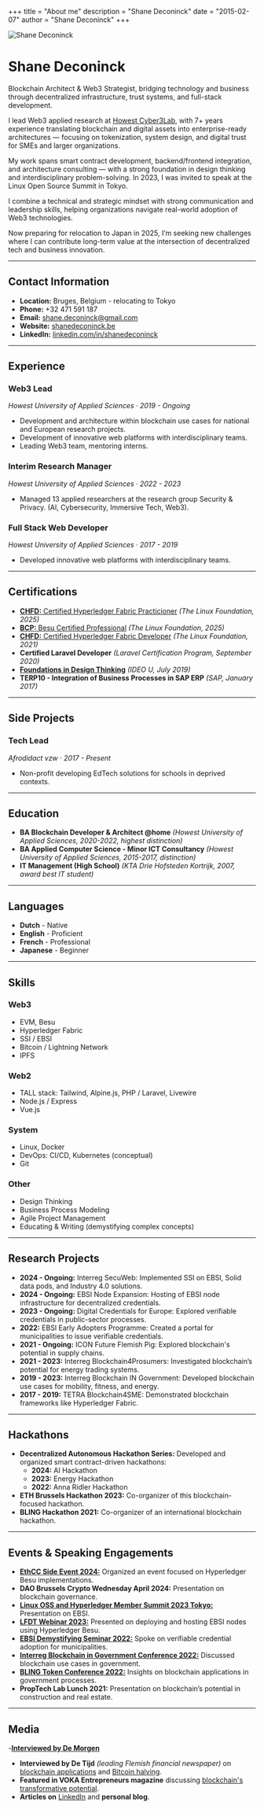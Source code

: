 +++ 
title = "About me" 
description = "Shane Deconinck" 
date = "2015-02-07" 
author = "Shane Deconinck" 
+++

![Shane Deconinck](/images/shanedeconinck.jpeg)

# Shane Deconinck

Blockchain Architect & Web3 Strategist, bridging technology and business through decentralized infrastructure, trust systems, and full-stack development.

I lead Web3 applied research at [Howest Cyber3Lab](https://www.cyber3lab.be), with 7+ years experience translating blockchain and digital assets into enterprise-ready architectures — focusing on tokenization, system design, and digital trust for SMEs and larger organizations.

My work spans smart contract development, backend/frontend integration, and architecture consulting — with a strong foundation in design thinking and interdisciplinary problem-solving. In 2023, I was invited to speak at the Linux Open Source Summit in Tokyo.

I combine a technical and strategic mindset with strong communication and leadership skills, helping organizations navigate real-world adoption of Web3 technologies.

Now preparing for relocation to Japan in 2025, I’m seeking new challenges where I can contribute long-term value at the intersection of decentralized tech and business innovation.

---

## Contact Information
- **Location:** Bruges, Belgium - relocating to Tokyo  
- **Phone:** +32 471 591 187  
- **Email:** shane.deconinck@gmail.com  
- **Website:** [shanedeconinck.be](https://shanedeconinck.be)  
- **LinkedIn:** [linkedin.com/in/shanedeconinck](https://linkedin.com/in/shanedeconinck)  

---

## Experience

### **Web3 Lead**  
*Howest University of Applied Sciences · 2019 - Ongoing*  
- Development and architecture within blockchain use cases for national and European research projects.
- Development of innovative web platforms with interdisciplinary teams.
- Leading Web3 team, mentoring interns.

### **Interim Research Manager**  
*Howest University of Applied Sciences · 2022 - 2023*  
- Managed 13 applied researchers at the research group Security & Privacy. (AI, Cybersecurity, Immersive Tech, Web3).

### **Full Stack Web Developer**  
*Howest University of Applied Sciences · 2017 - 2019*  
- Developed innovative web platforms with interdisciplinary teams.

---

## Certifications
- [**CHFD:** Certified Hyperledger Fabric Practicioner](https://www.credly.com/badges/c2d9348e-17a8-4ee1-b907-1b83b9d9e0be/linked_in_profile) *(The Linux Foundation, 2025)*
- [**BCP:** Besu Certified Professional](https://www.credly.com/badges/5573d101-e6a9-45a0-9264-5e57136c5401/linked_in_profile) *(The Linux Foundation, 2025)*
- [**CHFD:** Certified Hyperledger Fabric Developer](https://www.credly.com/badges/ac01ca73-f2b4-499b-a29a-c5db50c454df?source=linked_in_profile) *(The Linux Foundation, 2021)*
- **Certified Laravel Developer** *(Laravel Certification Program, September 2020)*
- [**Foundations in Design Thinking**](https://www.credential.net/m4qpwrct#acc.aRO3ZntK) *(IDEO U, July 2019)*
- **TERP10 - Integration of Business Processes in SAP ERP** *(SAP, January 2017)*

---

## Side Projects

### **Tech Lead**  
*Afrodidact vzw · 2017 - Present*  
- Non-profit developing EdTech solutions for schools in deprived contexts.

---

## Education

- **BA Blockchain Developer & Architect @home** *(Howest University of Applied Sciences, 2020-2022, highest distinction)*
- **BA Applied Computer Science - Minor ICT Consultancy** *(Howest University of Applied Sciences, 2015-2017, distinction)*
- **IT Management (High School)** *(KTA Drie Hofsteden Kortrijk, 2007, award best IT student)*

---

## Languages
- **Dutch** - Native
- **English** - Proficient
- **French** - Professional
- **Japanese** - Beginner

---

## Skills

### **Web3**
- EVM, Besu
- Hyperledger Fabric
- SSI / EBSI
- Bitcoin / Lightning Network
- IPFS

### **Web2**
- TALL stack: Tailwind, Alpine.js, PHP / Laravel, Livewire
- Node.js / Express
- Vue.js

### **System**
- Linux, Docker
- DevOps: CI/CD, Kubernetes (conceptual)
- Git

### **Other**
- Design Thinking
- Business Process Modeling
- Agile Project Management
- Educating & Writing (demystifying complex concepts)

---

## Research Projects

- **2024 - Ongoing:** Interreg SecuWeb: Implemented SSI on EBSI, Solid data pods, and Industry 4.0 solutions.
- **2024 - Ongoing:** EBSI Node Expansion: Hosting of EBSI node infrastructure for decentralized credentials.
- **2023 - Ongoing:** Digital Credentials for Europe: Explored verifiable credentials in public-sector processes.
- **2022:** EBSI Early Adopters Programme: Created a portal for municipalities to issue verifiable credentials.
- **2021 - Ongoing:** ICON Future Flemish Pig: Explored blockchain's potential in supply chains.
- **2021 - 2023:** Interreg Blockchain4Prosumers: Investigated blockchain’s potential for energy trading systems.
- **2019 - 2023:** Interreg Blockchain IN Government: Developed blockchain use cases for mobility, fitness, and energy.
- **2017 - 2019:** TETRA Blockchain4SME: Demonstrated blockchain frameworks like Hyperledger Fabric.

---

## Hackathons

- **Decentralized Autonomous Hackathon Series:** Developed and organized smart contract-driven hackathons:
  - **2024:** AI Hackathon
  - **2023:** Energy Hackathon
  - **2022:** Anna Ridler Hackathon
- **ETH Brussels Hackathon 2023:** Co-organizer of this blockchain-focused hackathon.
- **BLING Hackathon 2021:** Co-organizer of an international blockchain hackathon.

---

## Events & Speaking Engagements

- [**EthCC Side Event 2024:**](https://www.meetup.com/lfdt-belgium/events/301437074/) Organized an event focused on Hyperledger Besu implementations.
- **DAO Brussels Crypto Wednesday April 2024:** Presentation on blockchain governance.
- [**Linux OSS and Hyperledger Member Summit 2023 Tokyo:**](https://www.youtube.com/watch?v=HClN-UI_Muw) Presentation on EBSI.
- [**LFDT Webinar 2023:**](https://www.youtube.com/watch?v=xPuEU4zqI6A) Presented on deploying and hosting EBSI nodes using Hyperledger Besu.
- [**EBSI Demystifying Seminar 2022:**](https://youtu.be/54WrOZ2IEZE?si=JKmjpS7uSrNnunJy&t=3842) Spoke on verifiable credential adoption for municipalities.
- [**Interreg Blockchain in Government Conference 2022:**](https://northsearegion.eu/bling/events/finished-26-april-2023-blockchain-works-lessons-from-blockchain-in-government/) Discussed blockchain use cases in government.
- [**BLING Token Conference 2022:**](https://interoperable-europe.ec.europa.eu/sites/default/files/inline-files/TOKEN%20BLING%20Conference%20agenda.pdf) Insights on blockchain applications in government processes.
- **PropTech Lab Lunch 2021:** Presentation on blockchain’s potential in construction and real estate.

---

## Media

-[**Interviewed by De Morgen**](https://www.demorgen.be/nieuws/de-cryptowinter-moet-nog-komen-trump-geeft-bitcoin-en-co-een-boost~b0c48fe5/)
- **Interviewed by De Tijd** *(leading Flemish financial newspaper)* on [blockchain applications](https://www.tijd.be/dossiers/de-vooruitblik/hoe-blockchain-en-het-metaversum-een-nieuwe-economie-laten-groeien/10356199.html) and [Bitcoin halving](https://www.tijd.be/markten-live/nieuws/algemeen/de-halvering-van-bitcoin-meer-pr-event-dan-prijsimpuls/10539880.html).
- **Featured in VOKA Entrepreneurs magazine** discussing [blockchain's transformative potential](https://www.voka.be/publicaties/west-vlaanderen-ondernemers-2022-4).
- **Articles on** [LinkedIn](https://linkedin.com/in/shanedeconinck) and **personal blog**.


